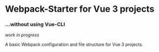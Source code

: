 # Webpack-Starter for Vue 3 projects
### ...without using Vue-CLI

*work in progress*

A basic Webpack configuration and file structure for Vue 3 projects.

